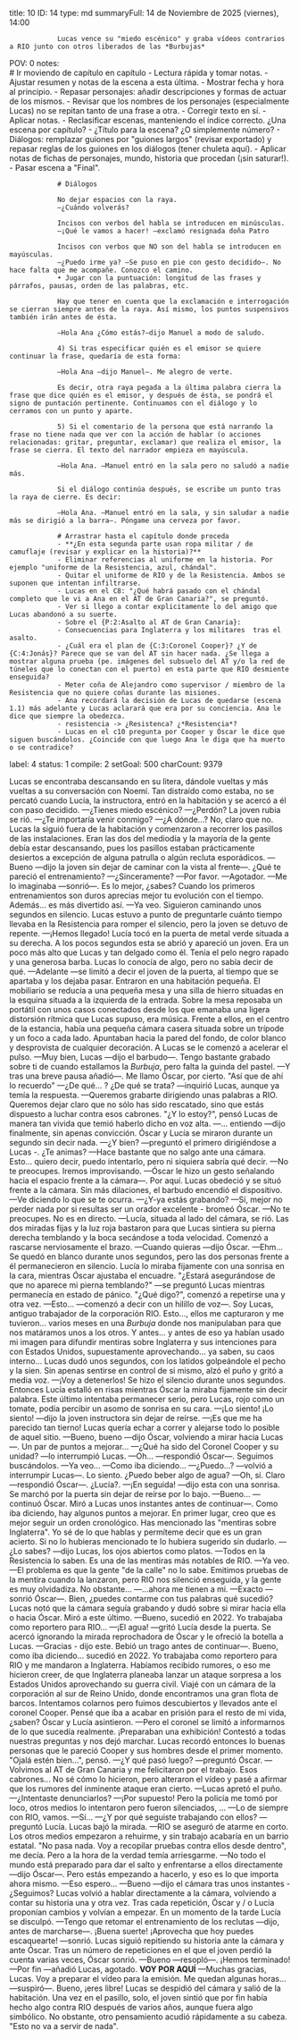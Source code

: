 title:          10
ID:             14
type:           md
summaryFull:    14 de Noviembre de 2025 (viernes), 14:00
                
                Lucas vence su "miedo escénico" y graba vídeos contrarios a RIO junto con otros liberados de las *Burbujas*
POV:            0
notes:          
                # Ir moviendo de capítulo en capítulo
                - Lectura rápida y tomar notas.
                - Ajustar resumen y notas de la escena a esta última.
                - Mostrar fecha y hora al principio.
                - Repasar personajes: añadir descripciones y formas de actuar de los mismos.
                - Revisar que los nombres de los personajes (especialmente Lucas) no se repitan tanto de una frase a otra.
                - Corregir texto en sí.
                - Aplicar notas.
                - Reclasificar escenas, manteniendo el índice correcto. ¿Una escena por capítulo?
                - ¿Título para la escena? ¿O simplemente número?
                - Diálogos: remplazar guiones por "guiones largos" (revisar exportado) y repasar reglas de los guiones en los diálogos (tener chuleta aquí).
                - Aplicar notas de fichas de personajes, mundo, historia que procedan (¡sin saturar!).
                - Pasar escena a "Final".
                
                # Diálogos
                
                No dejar espacios con la raya.
                —¿Cuándo volverás?
                
                Incisos con verbos del habla se introducen en minúsculas.
                —¡Qué le vamos a hacer! —exclamó resignada doña Patro
                
                Incisos con verbos que NO son del habla se introducen en mayúsculas.
                —¿Puedo irme ya? —Se puso en pie con gesto decidido—. No hace falta que me acompañe. Conozco el camino.
                • Jugar con la puntuación: longitud de las frases y párrafos, pausas, orden de las palabras, etc.
                
                Hay que tener en cuenta que la exclamación e interrogación se cierran siempre antes de la raya. Así mismo, los puntos suspensivos también irán antes de ésta.
                
                —Hola Ana ¿Cómo estás?—dijo Manuel a modo de saludo.
                
                4) Si tras especificar quién es el emisor se quiere continuar la frase, quedaría de esta forma:
                
                —Hola Ana —dijo Manuel—. Me alegro de verte.
                
                Es decir, otra raya pegada a la última palabra cierra la frase que dice quién es el emisor, y después de ésta, se pondrá el signo de puntación pertinente. Continuamos con el diálogo y lo cerramos con un punto y aparte.
                
                5) Si el comentario de la persona que está narrando la frase no tiene nada que ver con la acción de hablar (o acciones relacionadas: gritar, preguntar, exclamar) que realiza el emisor, la frase se cierra. El texto del narrador empieza en mayúscula.
                
                —Hola Ana. —Manuel entró en la sala pero no saludó a nadie más.
                
                Si el diálogo continúa después, se escribe un punto tras la raya de cierre. Es decir:
                
                —Hola Ana. —Manuel entró en la sala, y sin saludar a nadie más se dirigió a la barra—. Póngame una cerveza por favor.
                
                # Arrastrar hasta el capítulo donde proceda
                - **¿En esta segunda parte usan ropa militar / de camuflaje (revisar y explicar en la historia)?**
                - Eliminar referencias al uniforme en la historia. Por ejemplo "uniforme de la Resistencia, azul, chándal".
                - Quitar el uniforme de RIO y de la Resistencia. Ambos se suponen que intentan infiltrarse.
                - Lucas en el C8: "¿Qué habrá pasado con el chándal completo que le vi a Ana en el AT de Gran Canaria?", se preguntó.
                - Ver si llego a contar explicitamente lo del amigo que Lucas abandonó a su suerte.
                - Sobre el {P:2:Asalto al AT de Gran Canaria}:
                - Consecuencias para Inglaterra y los militares  tras el asalto.
                - ¿Cuál era el plan de {C:3:Coronel Cooper}? ¿Y de {C:4:Jonás}? Parece que se van del AT sin hacer nada. ¿Se llega a mostrar alguna prueba (pe. imágenes del subsuelo del AT y/o la red de túneles que lo conectan con el puerto) en esta parte que RIO desmiente enseguida?
                - Meter coña de Alejandro como supervisor / miembro de la Resistencia que no quiere coñas durante las misiones.
                - Ana recordará la decisión de Lucas de quedarse (escena 1.1) más adelante y Lucas aclarará que era por su conciencia. Ana le dice que siempre la obedezca.
                - resistencia -> ¿Resistenca? ¿*Resistencia*?
                - Lucas en el c10 pregunta por Cooper y Óscar le dice que siguen buscándolos. ¿Coincide con que luego Ana le diga que ha muerto o se contradice?
label:          4
status:         1
compile:        2
setGoal:        500
charCount:      9379


Lucas se encontraba descansando en su litera, dándole vueltas y más vueltas a su conversación con Noemí. Tan distraído como estaba, no se percató cuando Lucía, la instructora, entró en la habitación y se acercó a él con paso decidido.
—¿Tienes miedo escénico?
—¿Perdón?
La joven rubia se rió.
—¿Te importaría venir conmigo?
—¿A dónde...? No, claro que no.
Lucas la siguió fuera de la habitación y comenzaron a recorrer los pasillos de las instalaciones. Eran las dos del mediodía y la mayoría de la gente debía estar descansando, pues los pasillos estaban prácticamente desiertos a excepción de alguna patrulla o algún recluta esporádicos.
—Bueno —dijo la joven sin dejar de caminar con la vista al frente—. ¿Qué te pareció el entrenamiento?
—¿Sinceramente?
—Por favor.
—Agotador.
—Me lo imaginaba —sonrió—. Es lo mejor, ¿sabes? Cuando los primeros entrenamientos son duros  aprecias mejor tu evolución con el tiempo. Además... es más divertido así.
—Ya veo.
Siguieron caminando unos segundos en silencio. Lucas estuvo a punto de preguntarle cuánto tiempo llevaba en la Resistencia para romper el silencio, pero la joven se detuvo de repente.
—¡Hemos llegado!
Lucía tocó en la puerta de metal verde situada a su derecha. A los pocos segundos esta se abrió y apareció un joven. Era un poco más alto que Lucas y tan delgado como él. Tenía el pelo negro rapado y una generosa barba. Lucas lo conocía de algo, pero no sabía decir de qué.
—Adelante —se limitó a decir el joven de la puerta, al tiempo que se apartaba y los dejaba pasar.
Entraron en una habitación pequeña. El mobiliario se reducía a una pequeña mesa y una silla de hierro situadas en la esquina situada a la izquierda de la entrada. Sobre la mesa reposaba un portátil con unos casos conectados desde los que emanaba una ligera distorsión rítmica que Lucas supuso, era música.
Frente a ellos, en el centro de la estancia, había una pequeña cámara casera situada sobre un trípode y un foco a cada lado. Apuntaban hacia la pared del fondo, de color blanco y desprovista de cualquier decoración.
A Lucas se le comenzó a acelerar el pulso.
—Muy bien, Lucas —dijo el barbudo—. Tengo bastante grabado sobre ti de cuando estallamos la *Burbuja*, pero falta la guinda del pastel. —Y tras una breve pausa añadió—. Me llamo Óscar, por cierto.
"Así que de ahí lo recuerdo"
—¿De qué... ? ¿De qué se trata? —inquirió Lucas, aunque ya temía la respuesta.
—Queremos grabarte dirigiendo unas palabras a RIO. Queremos dejar claro que no sólo has sido rescatado, sino que estás dispuesto a luchar contra esos cabrones.
"¿Y lo estoy?", pensó Lucas de manera tan vivida que temió haberlo dicho en voz alta.
—... entiendo —dijo finalmente, sin apenas convicción.
Óscar y Lucía se miraron durante un segundo sin decir nada.
—¿Y bien? —preguntó el primero dirigiéndose a Lucas -. ¿Te animas?
—Hace bastante que no salgo ante una cámara. Esto... quiero decir, puedo intentarlo, pero ni siquiera sabría qué decir.
—No te preocupes. Iremos improvisando. —Óscar le hizo un gesto señalando hacia el espacio frente a la cámara—. Por aquí.
Lucas obedeció y se situó frente a la cámara. Sin más dilaciones, el barbudo encendió el dispositivo.
—Ve diciendo lo que se te ocurra.
—¿Y-ya estás grabando?
—Sí, mejor no perder nada por si resultas ser un orador excelente - bromeó Óscar.
—No te preocupes. No es en directo. —Lucía, situada al lado del cámara, se rió.
Las dos miradas fijas y la luz roja bastaron para que Lucas sintiera su pierna derecha temblando y la boca secándose a toda velocidad. Comenzó a rascarse nerviosamente el brazo.
—Cuando quieras —dijo Óscar.
—Ehm...
Se quedó en blanco durante unos segundos, pero las dos personas frente a él permanecieron en silencio. Lucía lo miraba fijamente con una sonrisa en la cara, mientras Óscar ajustaba el encuadre.
"¿Estará asegurándose de que no aparece mi pierna temblando?" —se preguntó Lucas mientras permanecía en estado de pánico. 
"¿Qué digo?", comenzó a repetirse una y otra vez.
—Esto... —comenzó a decir con un hilillo de voz—. Soy Lucas, antiguo trabajador de la corporación RIO. Esto..., ellos me capturaron y me tuvieron... varios meses en una *Burbuja* donde nos manipulaban para que nos matáramos unos a los otros. Y antes... y antes de eso ya habían usado mi imagen para difundir mentiras sobre Inglaterra y sus intenciones para con Estados Unidos, supuestamente aprovechando... ya saben, su caos interno...
Lucas dudó unos segundos, con los latidos golpeándole el pecho y la sien. Sin apenas sentirse en control de si mismo, alzó el puño y gritó a media voz.
—¡Voy a detenerlos!
Se hizo el silencio durante unos segundos. Entonces Lucía estalló en risas mientras Óscar la miraba fijamente sin decir palabra. Este último intentaba permanecer serio, pero Lucas, rojo como un tomate, podía percibir un asomo de sonrisa en su cara.
—¡Lo siento! ¡Lo siento! —dijo la joven instructora sin dejar de reírse. —¡Es que me ha parecido tan tierno!
Lucas quería echar a correr y alejarse todo lo posible de aquel sitio.
—Bueno, bueno —dijo Óscar, volviendo a mirar hacia Lucas—. Un par de puntos a mejorar...
—¿Qué ha sido del Coronel Cooper y su unidad? —lo interrumpió Lucas.
—Oh... —respondió Óscar—. Seguimos buscándolos.
—Ya veo...
—Como iba diciendo...
—¿Puedo...? —volvió a interrumpir Lucas—. Lo siento. ¿Puedo beber algo de agua?
—Oh, sí. Claro —respondió Óscar—. ¿Lucía?.
—¡En seguida! —dijo esta con una sonrisa. Se marchó por la puerta sin dejar de reírse por lo bajo.
—Bueno... —continuó Óscar. Miró a Lucas unos instantes antes de continuar—. Como iba diciendo, hay algunos puntos a mejorar. En primer lugar, creo que es mejor seguir un orden cronológico. Has mencionado las "mentiras sobre Inglaterra". Yo sé de lo que hablas y permíteme decir que es un gran acierto. Si no lo hubieras mencionado te lo hubiera sugerido sin dudarlo.
—¿Lo sabes? —dijo Lucas, los ojos abiertos como platos.
—Todos en la Resistencia lo saben. Es una de las mentiras más notables de RIO.
—Ya veo.
—El problema es que la gente "de la calle" no lo sabe. Emitimos pruebas de la mentira cuando la lanzaron, pero RIO nos silenció enseguida, y la gente es muy olvidadiza. No obstante...
—...ahora me tienen a mi.
—Exacto —sonrió Óscar—. Bien, ¿puedes contarme con tus palabras qué sucedió?
Lucas notó que la cámara seguía grabando y dudó sobre si mirar hacia ella o hacia Óscar. Miró a este último.
—Bueno, sucedió en 2022. Yo trabajaba como reportero para RIO...
—¡El agua! —gritó Lucía desde la puerta. Se acercó ignorando la mirada reprochadora de Óscar y le ofreció la botella a Lucas.
—Gracias - dijo este. Bebió un trago antes de continuar—. Bueno, como iba diciendo... sucedió en 2022. Yo trabajaba como reportero para RIO y me mandaron a Inglaterra. Habíamos recibido rumores, o eso me hicieron creer, de que Inglaterra planeaba lanzar un ataque sorpresa a los Estados Unidos aprovechando su guerra civil. Viajé con un cámara de la corporación al sur de Reino Unido, donde encontramos una gran flota de barcos. Intentamos colarnos pero fuimos descubiertos y llevados ante el coronel Cooper. Pensé que iba a acabar en prisión para el resto de mi vida, ¿saben?
Óscar y Lucía asintieron.
—Pero el coronel se limitó a informarnos de lo que sucedía realmente. ¡Preparaban una exhibición! Contestó a todas nuestras preguntas y nos dejó marchar.
Lucas recordó entonces lo buenas personas que le pareció Cooper y sus hombres desde el primer momento.
"Ojalá estén bien...", pensó.
—¿Y qué pasó luego? —preguntó Óscar.
—Volvimos al AT de Gran Canaria y me felicitaron por el trabajo. Esos cabrones... No sé cómo lo hicieron, pero alteraron el vídeo y pasé a afirmar que los rumores del inminente ataque eran cierto. —Lucas apretó el puño.
—¿Intentaste denunciarlos?
—¡Por supuesto! Pero la policía me tomó por loco, otros medios lo intentaron pero fueron silenciados, ...
—Lo de siempre con RIO, vamos.
—Sí...
—¿Y por qué seguiste trabajando con ellos? —preguntó Lucía.
Lucas bajó la mirada.
—RIO se aseguró de atarme en corto. Los otros medios empezaron a rehuirme, y sin trabajo acabaría en un barrio estatal. "No pasa nada. Voy a recopilar pruebas contra ellos desde dentro", me decía. Pero a la hora de la verdad temía arriesgarme.
—No todo el mundo está preparado para dar el salto y enfrentarse a ellos directamente —dijo Óscar—. Pero estás empezando a hacerlo, y eso es lo que importa ahora mismo.
—Eso espero...
—Bueno —dijo el cámara tras unos instantes - ¿Seguimos?
Lucas volvió a hablar directamente a la cámara, volviendo a contar su historia una y otra vez. Tras cada repetición, Óscar y / o Lucía proponían cambios y volvían a empezar. En un momento de la tarde Lucía se disculpó.
—Tengo que retomar el entrenamiento de los reclutas —dijo, antes de marcharse—. ¡Buena suerte! ¡Aprovecha que hoy puedes escaquearte! —sonrió.
Lucas siguió repitiendo su historia ante la cámara y ante Óscar. Tras un número de repeticiones en el que el joven perdió la cuenta varias veces, Óscar sonrió.
—Bueno —resopló—. ¡Hemos terminado!
—Por fin —añadió Lucas, agotado.
**VOY POR AQUÍ**
—Muchas gracias, Lucas. Voy a preparar el vídeo para la emisión. Me quedan algunas horas... —suspiró—. Bueno, ¡eres libre!
Lucas se despidió del cámara y salió de la habitación.
Una vez en el pasillo, solo, el joven sintió que por fin había hecho algo contra RIO después de varios años, aunque fuera algo simbólico. No obstante, otro pensamiento acudió rápidamente a su cabeza.
"Esto no va a servir de nada".